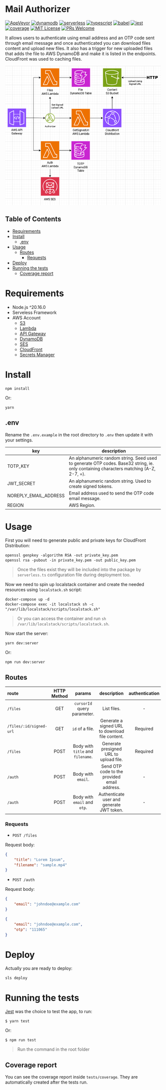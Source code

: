 # Mail Authorizer
[![AppVeyor](https://img.shields.io/appveyor/build/diegovictor/mail-authorizer?logo=appveyor&style=flat-square)](https://ci.appveyor.com/project/DiegoVictor/mail-authorizer)
[![dynamodb](https://img.shields.io/badge/dynamodb-3.624.0-4053D6?style=flat-square&logo=amazondynamodb)](https://aws.amazon.com/dynamodb)
[![serverless](https://img.shields.io/badge/serverless-3.39.0-FD5750?style=flat-square&logo=serverless)](https://www.serverless.com/)
[![typescript](https://img.shields.io/badge/typescript-4.9.5-3178c6?style=flat-square&logo=typescript)](https://www.typescriptlang.org/)
[![babel](https://img.shields.io/badge/babel-7.25.2-F9DC3E?style=flat-square&logo=babel)](https://babeljs.io/)
[![jest](https://img.shields.io/badge/jest-29.7.0-brightgreen?style=flat-square&logo=jest)](https://jestjs.io/)
[![coverage](https://img.shields.io/codecov/c/gh/DiegoVictor/mail-authorizer?logo=codecov&style=flat-square)](https://codecov.io/gh/DiegoVictor/mail-authorizer)
[![MIT License](https://img.shields.io/badge/license-MIT-green?style=flat-square)](https://raw.githubusercontent.com/DiegoVictor/mail-authorizer/refs/heads/main/LICENSE)
[![PRs Welcome](https://img.shields.io/badge/PRs-welcome-brightgreen.svg?style=flat-square)](http://makeapullrequest.com)

It allows users to authenticate using email address and an OTP code sent through email message and once authenticated you can download files content and upload new files. It also has a trigger for new uploaded files that adds the file to AWS DynamoDB and make it is listed in the endpoints. CloudFront was used to caching files.

![Infrastructure Diagram](https://raw.githubusercontent.com/DiegoVictor/mail-authorizer/refs/heads/main/MailAuthorizer.drawio.png)

## Table of Contents
* [Requirements](#requirements)
* [Install](#install)
  * [.env](#env)
* [Usage](#usage)
  * [Routes](#routes)
    * [Requests](#requests)
* [Deploy](#deploy)
* [Running the tests](#running-the-tests)
  * [Coverage report](#coverage-report)

# Requirements
* Node.js ^20.16.0
* Serveless Framework
* AWS Account
  * [S3](https://aws.amazon.com/s3)
  * [Lambda](https://aws.amazon.com/lambda)
  * [API Gateway](https://aws.amazon.com/api-gateway)
  * [DynamoDB](https://aws.amazon.com/dynamodb)
  * [SES](https://aws.amazon.com/pt/ses)
  * [CloudFront](https://aws.amazon.com/pt/cloudfront)
  * [Secrets Manager](https://aws.amazon.com/pt/secrets-manager)

# Install
```
npm install
```
Or:
```
yarn
```

## .env
Rename the `.env.example` in the root directory to `.env` then update it with your settings.

|key|description
|---|---
|TOTP_KEY|An alphanumeric random string. Seed used to generate OTP codes. Base32 string, ie. only containing characters matching (A-Z, 2-7, =).
|JWT_SECRET|An alphanumeric random string. Used to create signed tokens.
|NOREPLY_EMAIL_ADDRESS|Email address used to send the OTP code email message.
|REGION|AWS Region.

# Usage
First you will need to generate public and private keys for CloudFront Distribution:

```shell
openssl genpkey -algorithm RSA -out private_key.pem
openssl rsa -pubout -in private_key.pem -out public_key.pem
```
> Once the files exist they will be included into the package by `serverless.ts` configuration file during deployment too.

Now we need to spin up localstack container and create the needed resources using `localstack.sh` script:
```shell
docker-compose up -d
docker-compose exec -it localstack sh -c "/var/lib/localstack/scripts/localstack.sh"
```
> Or you can access the container and run `sh /var/lib/localstack/scripts/localstack.sh`.

Now start the server:
```shell
yarn dev:server
```
Or:
```shell
npm run dev:server
```

## Routes
|route|HTTP Method|params|description|authentication
|:---|:---:|:---:|:---:|:---:
|`/files`|GET|`cursorId` query parameter.|List files.| -
|`/files/:id/signed-url`|GET|`id` of a file.|Generate a signed URL to download file content.|Required
|`/files`|POST|Body with `title` and `filename`.|Generate presigned URL to upload file.|Required
|`/auth`|POST|Body with `email`.|Send OTP code to the provided email address.| -
|`/auth`|POST|Body with `email` and `otp`.|Authenticate user and generate JWT token.| -

### Requests

* `POST /files`

Request body:
```json
{
    "title": "Lorem Ipsum",
    "filename": "sample.mp4"
}
```

* `POST /auth`

Request body:
```json
{
    "email": "johndoe@example.com"
}
```

```json
{
    "email": "johndoe@example.com",
    "otp": "111065"
}
```

# Deploy
Actually you are ready to deploy:
```shell
sls deploy
```

# Running the tests
[Jest](https://jestjs.io/) was the choice to test the app, to run:
```
$ yarn test
```
Or:
```
$ npm run test
```
> Run the command in the root folder

## Coverage report
You can see the coverage report inside `tests/coverage`. They are automatically created after the tests run.

